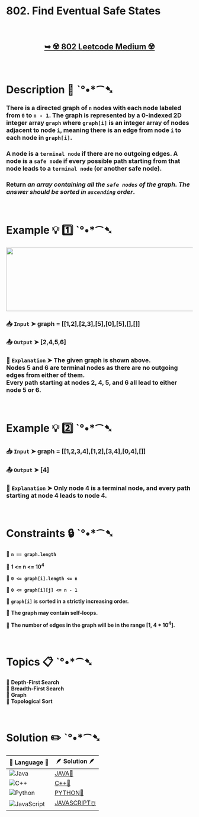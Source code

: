 # 802. Find Eventual Safe States

</br>

<h2 align="center"> 

<a href="https://leetcode.com/problems/find-eventual-safe-states/description/?envType=daily-question&envId=2025-01-24"><strong>➥ ☢️ 802 Leetcode Medium ☢️ </strong></a>
</h2>

</br>

# Description 📜 ˋ°•*⁀➷

### There is a directed graph of `n` nodes with each node labeled from `0` to `n - 1`. The graph is represented by a 0-indexed 2D integer array `graph` where `graph[i]` is an integer array of nodes adjacent to node `i`, meaning there is an edge from node `i` to each node in `graph[i]`.

### A node is a `terminal node` if there are no outgoing edges. A node is a `safe node` if every possible path starting from that node leads to a `terminal node` (or another safe node).

### Return *an array containing all the `safe nodes` of the graph. The answer should be sorted in `ascending` order*.

</br>

# Example 💡 1️⃣ ˋ°•*⁀➷

<img src="https://github.com/user-attachments/assets/7b55c245-5e3d-4aec-9969-c0c1d79c73f2" width="600px" height="171px"/>

  ### 📥 `Input`  ➤ graph = [[1,2],[2,3],[5],[0],[5],[],[]]

  ### 📤 `Output`  ➤ [2,4,5,6]

  ### 🔦 `Explanation`  ➤ The given graph is shown above.</br> Nodes 5 and 6 are terminal nodes as there are no outgoing edges from either of them.</br> Every path starting at nodes 2, 4, 5, and 6 all lead to either node 5 or 6.

</br>

# Example 💡 2️⃣ ˋ°•*⁀➷

  ### 📥 `Input` ➤ graph = [[1,2,3,4],[1,2],[3,4],[0,4],[]]

  ### 📤 `Output`  ➤ [4]

  ### 🔦 `Explanation` ➤ Only node 4 is a terminal node, and every path starting at node 4 leads to node 4.

</br>

# Constraints 🔒 ˋ°•*⁀➷

🔹 **`n == graph.length`** </br>

🔹 **1 <= n <= 10<sup>4</sup>** </br>

🔹 **`0 <= graph[i].length <= n`** </br>

🔹 **`0 <= graph[i][j] <= n - 1`** </br>

🔹 **`graph[i]` is sorted in a strictly increasing order.** </br>

🔹 **The graph may contain self-loops.** </br>

🔹 **The number of edges in the graph will be in the range [1, 4 * 10<sup>4</sup>].** </br>

</br>

# Topics 📋 ˋ°•*⁀➷

🔸 **Depth-First Search**  </br>
🔸 **Breadth-First Search**  </br>
🔸 **Graph**  </br>
🔸 **Topological Sort**  </br>

</br>

# Solution ✏️ ˋ°•*⁀➷

| 📒 Language 📒  | 🪶 Solution 🪶 |
| ------------- | ------------- |
|  ![Java](https://img.shields.io/badge/java-%23ED8B00.svg?style=for-the-badge&logo=openjdk&logoColor=white)  | [JAVA🍁](https://github.com/Prakhar-002/LEETCODE/blob/main/%F0%9F%8D%84%20Daily%20Challenge%202025%20%F0%9F%8D%B3/%F0%9F%94%AC%20Examine%20Thoroughly%20%F0%9F%A7%AC/01%20Jan%20%F0%9F%AA%BC/24%20-%2001%20-%202025%20---%20802.%20Find%20Eventual%20Safe%20States%20%E2%98%83%EF%B8%8F%20%F0%9F%8D%81%20%F0%9F%8D%B0%20%F0%9F%8E%B2/%F0%9F%8D%81JAVA%20-%20802.%20Find%20Eventual%20Safe%20States.java) |
|  ![C++](https://img.shields.io/badge/c++-%2300599C.svg?style=for-the-badge&logo=c%2B%2B&logoColor=white)  | [C++🎲](https://github.com/Prakhar-002/LEETCODE/blob/main/%F0%9F%8D%84%20Daily%20Challenge%202025%20%F0%9F%8D%B3/%F0%9F%94%AC%20Examine%20Thoroughly%20%F0%9F%A7%AC/01%20Jan%20%F0%9F%AA%BC/24%20-%2001%20-%202025%20---%20802.%20Find%20Eventual%20Safe%20States%20%E2%98%83%EF%B8%8F%20%F0%9F%8D%81%20%F0%9F%8D%B0%20%F0%9F%8E%B2/%F0%9F%8E%B2CPP%20-%20802.%20Find%20Eventual%20Safe%20States.cpp)  |
|  ![Python](https://img.shields.io/badge/python-3670A0?style=for-the-badge&logo=python&logoColor=ffdd54)    | [PYTHON🍰](https://github.com/Prakhar-002/LEETCODE/blob/main/%F0%9F%8D%84%20Daily%20Challenge%202025%20%F0%9F%8D%B3/%F0%9F%94%AC%20Examine%20Thoroughly%20%F0%9F%A7%AC/01%20Jan%20%F0%9F%AA%BC/24%20-%2001%20-%202025%20---%20802.%20Find%20Eventual%20Safe%20States%20%E2%98%83%EF%B8%8F%20%F0%9F%8D%81%20%F0%9F%8D%B0%20%F0%9F%8E%B2/%F0%9F%8D%B0PYTHON%20-%20802.%20Find%20Eventual%20Safe%20States.py) |
| ![JavaScript](https://img.shields.io/badge/javascript-%23323330.svg?style=for-the-badge&logo=javascript&logoColor=%23F7DF1E)   | [JAVASCRIPT☃️](https://github.com/Prakhar-002/LEETCODE/blob/main/%F0%9F%8D%84%20Daily%20Challenge%202025%20%F0%9F%8D%B3/%F0%9F%94%AC%20Examine%20Thoroughly%20%F0%9F%A7%AC/01%20Jan%20%F0%9F%AA%BC/24%20-%2001%20-%202025%20---%20802.%20Find%20Eventual%20Safe%20States%20%E2%98%83%EF%B8%8F%20%F0%9F%8D%81%20%F0%9F%8D%B0%20%F0%9F%8E%B2/%E2%98%83%EF%B8%8FJAVASCRIPT%20-%20802.%20Find%20Eventual%20Safe%20States.js) |
